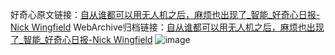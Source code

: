 好奇心原文链接：[自从谁都可以用无人机之后，麻烦也出现了_智能_好奇心日报-Nick Wingfield](https://www.qdaily.com/articles/3942.html)
WebArchive归档链接：[自从谁都可以用无人机之后，麻烦也出现了_智能_好奇心日报-Nick Wingfield](http://web.archive.org/web/20190623153313/https://www.qdaily.com/articles/3942.html)
![image](http://ww3.sinaimg.cn/large/007d5XDpgy1g3vdomy99tj30u04p6kjl)